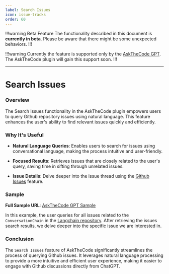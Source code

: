 ```yaml
---
label: Search Issues
icon: issue-tracks
order: 60
---
```


!!!warning Beta Feature
The functionality described in this document is **currently in beta**. Please be aware that there might be some unexpected behaviors.
!!!

!!!warning
Currently the feature is supported only by the [AskTheCode GPT](https://chat.openai.com/g/g-3s6SJ5V7S-askthecode). The AskTheCode plugin will gain this support soon.
!!!

---

# Search Issues

### Overview

The Search Issues functionality in the AskTheCode plugin empowers users to query Github repository issues using natural language. This feature enhances the user's ability to find relevant issues quickly and efficiently.

### Why It's Useful

- **Natural Language Queries**: Enables users to search for issues using conversational language, making the process intuitive and user-friendly.

- **Focused Results**: Retrieves issues that are closely related to the user's query, saving time in sifting through unrelated issues.

- **Issue Details**: Delve deeper into the issue thread using the [Github Issues](/features/github-issues) feature.

### Sample

**Full Sample URL**: [AskTheCode GPT Sample](https://chat.openai.com/share/01bf0fcc-cc12-410a-a3c7-abc79b117a6a)

In this example, the user queries for all issues related to the `ConversationChain` in the [Langchain repository](https://github.com/langchain-ai/langchain). After retrieving the issues search results, we delve deeper into the specific issue we are interested in.

### Conclusion

The `Search Issues` feature of AskTheCode significantly streamlines the process of querying Github issues. It leverages natural language processing to provide a more intuitive and efficient user experience, making it easier to engage with Github discussions directly from ChatGPT.
